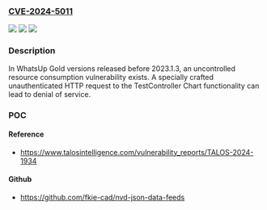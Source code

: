 ### [CVE-2024-5011](https://cve.mitre.org/cgi-bin/cvename.cgi?name=CVE-2024-5011)
![](https://img.shields.io/static/v1?label=Product&message=WhatsUp%20Gold&color=blue)
![](https://img.shields.io/static/v1?label=Version&message=n%2Fa&color=blue)
![](https://img.shields.io/static/v1?label=Vulnerability&message=CWE-400%20Uncontrolled%20Resource%20Consumption&color=brighgreen)

### Description

In WhatsUp Gold versions released before 2023.1.3, an uncontrolled resource consumption vulnerability exists. A specially crafted unauthenticated HTTP request to the TestController Chart functionality can lead to denial of service.

### POC

#### Reference
- https://www.talosintelligence.com/vulnerability_reports/TALOS-2024-1934

#### Github
- https://github.com/fkie-cad/nvd-json-data-feeds

